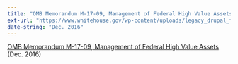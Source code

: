 ```yaml
---
title: "OMB Memorandum M-17-09, Management of Federal High Value Assets"
ext-url: "https://www.whitehouse.gov/wp-content/uploads/legacy_drupal_files/omb/memoranda/2017/m-17-09.pdf"
date-string: "Dec. 2016"
---
```

[OMB Memorandum M-17-09, Management of Federal High Value Assets](https://www.whitehouse.gov/wp-content/uploads/legacy_drupal_files/omb/memoranda/2017/m-17-09.pdf) (Dec. 2016)
